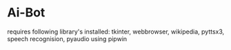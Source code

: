 # Ai-Bot
requires following library's installed:
tkinter,
webbrowser,
wikipedia,
pyttsx3,
speech recognision,
pyaudio using pipwin
